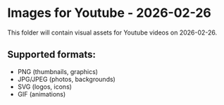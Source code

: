 # Images for Youtube - 2026-02-26

This folder will contain visual assets for Youtube videos on 2026-02-26.

## Supported formats:
- PNG (thumbnails, graphics)
- JPG/JPEG (photos, backgrounds)
- SVG (logos, icons)
- GIF (animations)
